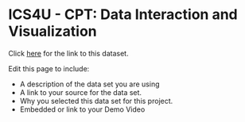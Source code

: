 
# ICS4U - CPT: Data Interaction and Visualization

Click [here](https://www.kaggle.com/stefanoleone992/imdb-extensive-dataset) for the link to this dataset.

Edit this page to include:
* A description of the data set you are using
* A link to your source for the data set.
* Why you selected this data set for this project.
* Embedded or link to your Demo Video

